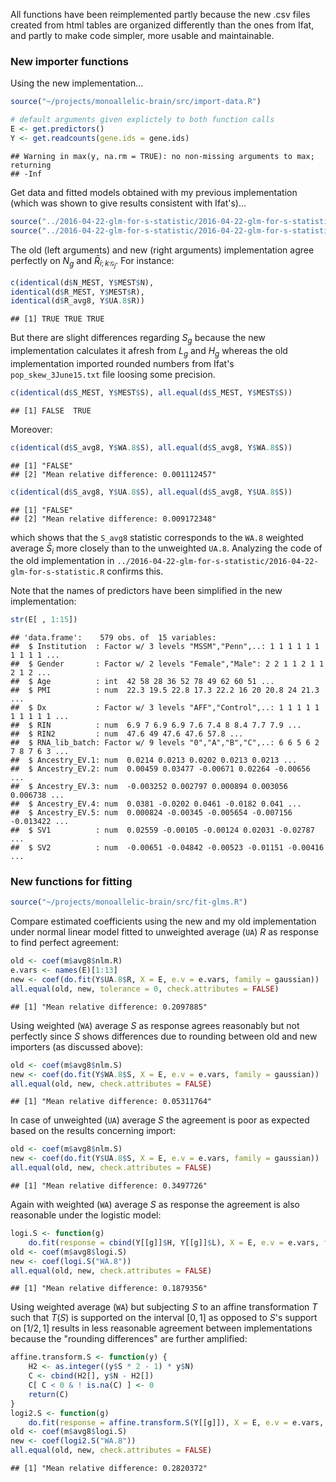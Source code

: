 All functions have been reimplemented partly because the new .csv files created from html tables are organized differently than the ones from Ifat, and partly to make code simpler, more usable and maintainable.

### New importer functions

Using the new implementation...

```r
source("~/projects/monoallelic-brain/src/import-data.R")
```


```r
# default arguments given explictely to both function calls
E <- get.predictors()
Y <- get.readcounts(gene.ids = gene.ids)
```

```
## Warning in max(y, na.rm = TRUE): no non-missing arguments to max; returning
## -Inf
```

Get data and fitted models obtained with my previous implementation (which was shown to give results consistent with Ifat's)...

```r
source("../2016-04-22-glm-for-s-statistic/2016-04-22-glm-for-s-statistic.R")
source("../2016-04-22-glm-for-s-statistic/2016-04-22-glm-for-s-statistic-run.R")
```

The old (left arguments) and new (right arguments) implementation agree perfectly on $N_g$ and $\bar{R}_{i;k\mathcal{G}_j}$.  For instance:

```r
c(identical(d$N_MEST, Y$MEST$N),
identical(d$R_MEST, Y$MEST$R),
identical(d$R_avg8, Y$UA.8$R))
```

```
## [1] TRUE TRUE TRUE
```

But there are slight differences regarding $S_g$ because the new implementation calculates it afresh from $L_g$ and $H_g$ whereas the old implementation imported rounded numbers from Ifat's `pop_skew_3June15.txt` file loosing some precision.

```r
c(identical(d$S_MEST, Y$MEST$S), all.equal(d$S_MEST, Y$MEST$S))
```

```
## [1] FALSE  TRUE
```
Moreover:

```r
c(identical(d$S_avg8, Y$WA.8$S), all.equal(d$S_avg8, Y$WA.8$S))
```

```
## [1] "FALSE"                                
## [2] "Mean relative difference: 0.001112457"
```

```r
c(identical(d$S_avg8, Y$UA.8$S), all.equal(d$S_avg8, Y$UA.8$S))
```

```
## [1] "FALSE"                                
## [2] "Mean relative difference: 0.009172348"
```
which shows that the `S_avg8` statistic corresponds to the `WA.8` weighted average $\bar{S}_{i}$ more closely than to the unweighted `UA.8`.  Analyzing the code of the old implementation in `../2016-04-22-glm-for-s-statistic/2016-04-22-glm-for-s-statistic.R` confirms this.

Note that the names of predictors have been simplified in the new implementation:

```r
str(E[ , 1:15])
```

```
## 'data.frame':	579 obs. of  15 variables:
##  $ Institution  : Factor w/ 3 levels "MSSM","Penn",..: 1 1 1 1 1 1 1 1 1 1 ...
##  $ Gender       : Factor w/ 2 levels "Female","Male": 2 2 1 1 2 1 1 2 1 2 ...
##  $ Age          : int  42 58 28 36 52 78 49 62 60 51 ...
##  $ PMI          : num  22.3 19.5 22.8 17.3 22.2 16 20 20.8 24 21.3 ...
##  $ Dx           : Factor w/ 3 levels "AFF","Control",..: 1 1 1 1 1 1 1 1 1 1 ...
##  $ RIN          : num  6.9 7 6.9 6.9 7.6 7.4 8 8.4 7.7 7.9 ...
##  $ RIN2         : num  47.6 49 47.6 47.6 57.8 ...
##  $ RNA_lib_batch: Factor w/ 9 levels "0","A","B","C",..: 6 6 5 6 2 7 8 7 6 3 ...
##  $ Ancestry_EV.1: num  0.0214 0.0213 0.0202 0.0213 0.0213 ...
##  $ Ancestry_EV.2: num  0.00459 0.03477 -0.00671 0.02264 -0.00656 ...
##  $ Ancestry_EV.3: num  -0.003252 0.002797 0.000894 0.003056 0.006738 ...
##  $ Ancestry_EV.4: num  0.0381 -0.0202 0.0461 -0.0182 0.041 ...
##  $ Ancestry_EV.5: num  0.000824 -0.00345 -0.005654 -0.007156 -0.013422 ...
##  $ SV1          : num  0.02559 -0.00105 -0.00124 0.02031 -0.02787 ...
##  $ SV2          : num  -0.00651 -0.04842 -0.00523 -0.01151 -0.00416 ...
```

### New functions for fitting


```r
source("~/projects/monoallelic-brain/src/fit-glms.R")
```
Compare estimated coefficients using the new and my old implementation under normal linear model fitted to unweighted average (`UA`) $R$ as response to find perfect agreement:

```r
old <- coef(m$avg8$nlm.R)
e.vars <- names(E)[1:13]
new <- coef(do.fit(Y$UA.8$R, X = E, e.v = e.vars, family = gaussian))
all.equal(old, new, tolerance = 0, check.attributes = FALSE)
```

```
## [1] "Mean relative difference: 0.2097885"
```
Using weighted (`WA`) average $S$ as response agrees reasonably but not perfectly since $S$ shows differences due to rounding between old and new importers (as discussed above):

```r
old <- coef(m$avg8$nlm.S)
new <- coef(do.fit(Y$WA.8$S, X = E, e.v = e.vars, family = gaussian))
all.equal(old, new, check.attributes = FALSE)
```

```
## [1] "Mean relative difference: 0.05311764"
```
In case of unweighted (`UA`) average $S$ the agreement is poor as expected based on the results concerning import:

```r
old <- coef(m$avg8$nlm.S)
new <- coef(do.fit(Y$UA.8$S, X = E, e.v = e.vars, family = gaussian))
all.equal(old, new, check.attributes = FALSE)
```

```
## [1] "Mean relative difference: 0.3497726"
```
Again with weighted (`WA`) average $S$ as response the agreement is also reasonable under the logistic model:

```r
logi.S <- function(g)
    do.fit(response = cbind(Y[[g]]$H, Y[[g]]$L), X = E, e.v = e.vars, family = binomial)
old <- coef(m$avg8$logi.S)
new <- coef(logi.S("WA.8"))
all.equal(old, new, check.attributes = FALSE)
```

```
## [1] "Mean relative difference: 0.1879356"
```
Using weighted average (`WA`) but subjecting $S$ to an affine transformation $T$ such that $T(S)$ is supported on the interval $[0,1]$ as opposed to $S$'s support on $[1/2,1]$ results in less reasonable agreement between implementations because the "rounding differences" are further amplified:

```r
affine.transform.S <- function(y) {
    H2 <- as.integer((y$S * 2 - 1) * y$N)
    C <- cbind(H2[], y$N - H2[])
    C[ C < 0 & ! is.na(C) ] <- 0
    return(C)
}
logi2.S <- function(g)
    do.fit(response = affine.transform.S(Y[[g]]), X = E, e.v = e.vars, family = binomial)
old <- coef(m$avg8$logi.S)
new <- coef(logi2.S("WA.8"))
all.equal(old, new, check.attributes = FALSE)
```

```
## [1] "Mean relative difference: 0.2820372"
```
